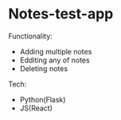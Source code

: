# Notes-test-app

Functionality:
- Adding multiple notes
- Edditing any of notes
- Deleting notes

Tech:
- Python(Flask)
- JS(React)

